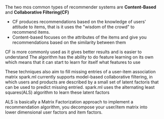 The two mos common types of recommender systems are **Content-Based** and **Collaborative Filtering(CF)**
- CF produces recommendations based on the knowledge of users' attitude to items, that is it uses the "wisdom of the crowd" to recommend items.
- Content-based focuses on the attributes of the items and give you recommendations based on the similarity between them

CF is more commonly used as it gives better results and is easier to understand
The algorithm has the ability to do feature learning on its own which means that it can start to learn for itself what features to use

These techniques also aim to fill missing entries of a user-item association matrix
spark.ml currently supports model-based collaborative filtering, in which users and products are described by a small set of latent factoris that can be used to predict missing entried.
spark.ml uses the alternating least squares(ALS) algorithm to learn these latent factors

ALS is basically a Matrix Factorization approach to implement a recommendation algorithm, you decompose your user/item matrix into lower dimensional user factors and item factors.